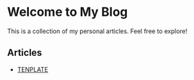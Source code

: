 # Welcome to My Blog

This is a collection of my personal articles. Feel free to explore!

## Articles

- [TENPLATE](./articles/template.md)

